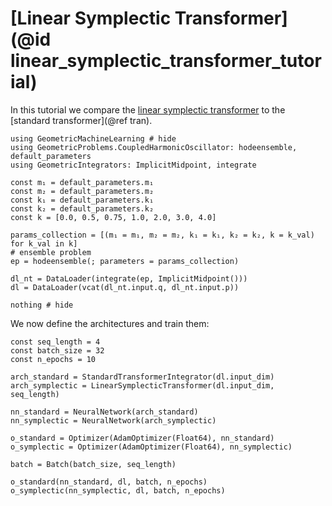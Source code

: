 # [Linear Symplectic Transformer](@id linear_symplectic_transformer_tutorial)

In this tutorial we compare the [linear symplectic transformer](@ref "Linear Symplectic Transformer") to the [standard transformer](@ref tran). 

```@example lin_sympl_tran_tut
using GeometricMachineLearning # hide
using GeometricProblems.CoupledHarmonicOscillator: hodeensemble, default_parameters
using GeometricIntegrators: ImplicitMidpoint, integrate 

const m₁ = default_parameters.m₁  
const m₂ = default_parameters.m₂ 
const k₁ = default_parameters.k₁ 
const k₂ = default_parameters.k₂ 
const k = [0.0, 0.5, 0.75, 1.0, 2.0, 3.0, 4.0] 
 
params_collection = [(m₁ = m₁, m₂ = m₂, k₁ = k₁, k₂ = k₂, k = k_val) for k_val in k] 
# ensemble problem
ep = hodeensemble(; parameters = params_collection)

dl_nt = DataLoader(integrate(ep, ImplicitMidpoint()))
dl = DataLoader(vcat(dl_nt.input.q, dl_nt.input.p))

nothing # hide
```

We now define the architectures and train them: 

```@example lin_sympl_tran_tut
const seq_length = 4
const batch_size = 32
const n_epochs = 10

arch_standard = StandardTransformerIntegrator(dl.input_dim)
arch_symplectic = LinearSymplecticTransformer(dl.input_dim, seq_length)

nn_standard = NeuralNetwork(arch_standard)
nn_symplectic = NeuralNetwork(arch_symplectic)

o_standard = Optimizer(AdamOptimizer(Float64), nn_standard)
o_symplectic = Optimizer(AdamOptimizer(Float64), nn_symplectic)

batch = Batch(batch_size, seq_length)

o_standard(nn_standard, dl, batch, n_epochs)
o_symplectic(nn_symplectic, dl, batch, n_epochs)
```